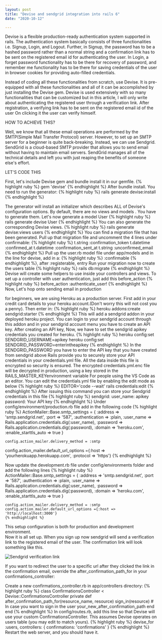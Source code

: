 ```yaml
---
layout: post
title: "Devise and sendgrid integration into rails 6"
date: "2020-10-12"

---
```


Devise is a flexible production-ready authentication system supported in rails. The authentication system basically consists of three functionalities i.e. Signup, Login, and Logout. Further, in Signup, the password has to be a hashed password rather than a normal string and a confirmation link has to be sent on the registered email id for authenticating the user. In Login, a forget password functionality has to be there for recovery of password, and remember me functionality has to be there for saving credentials of the user in browser cookies for providing auto-filled credentials.

Instead of coding all these functionalities from scratch, use Devise. It is pre-equipped with all these functionalities and all of it can be accomplished by just installing the Devise gem.  Devise is used extensively with so many functionalities that can be customized but in this article, I will only write about authenticating the registered user through a verification link.
After registration, a verifying link has to be sent on the registered email id of the user On clicking it the user can verify himself.

HOW TO ACHIEVE THIS?

Well, we know that all these email operations are performed by the SMTP(Simple Mail Transfer Protocol) server. However, to set up an SMTP server for a beginner is quite back-breaking.  Instead, we can use Sendgrid. 
SendGrid is a cloud-based SMTP provider that allows you to send email without having to maintain email servers. SendGrid manages all of the technical details and left you with just reaping the benefits of someone else's effort.

LET'S CODE THIS

First, let's include Devise gem and bundle install it in our gemfile.
{% highlight ruby %}
    gem 'devise'
{% endhighlight %}
After bundle install. You need to run the generator:
{% highlight ruby %}
    rails generate devise:install
{% endhighlight %}


The generator will install an initializer which describes ALL of Devise's configuration options.
By default, there are no views and models . You have to generate them.
Let's now generate a model User
{% highlight ruby %}
rails generate devise User
{% endhighlight %}
You can also generate the corresponding Devise views.
{% highlight ruby %}
rails generate devise:views users
{% endhighlight %}
You can find a migration file that has been generated. Pull up that migration file and uncomment the 4 lines under confirmable:
{% highlight ruby %}
t.string :confirmation_token
t.datetime :confirmed_at
t.datetime :confirmation_sent_at
t.string :unconfirmed_email
{% endhighlight %}
Pull up the user.rb model file under app/models and in the line for devise, add in a:
{% highlight ruby %}
:confirmable
{% endhighlight %},
after :registerable, entry
Run your migration now to create the users table
{% highlight ruby %}
rails db:migrate
{% endhighlight %}
Devise will create some helpers to use inside your controllers and views. To set up a controller with user authentication, just add this before_action 
{% highlight ruby %}
before_action :authenticate_user!
{% endhighlight %}
Now, Let's hop onto sending email in production

for beginners, we are using Heroku as a production server. First add in your credit card details to your heroku account.(Don't worry this will not cost you a penny).
Then enter in:
{% highlight ruby %}
heroku addons:create sendgrid:starter
{% endhighlight %}
This will add a sendgrid addon in your deployed heroku project. You can login to your sendgrid account through this addon and in your sendgrid account menu you have to create an API key. After creating an API key, Now, we have to set the sendgrid apikey credentials you created for heroku.
{% highlight ruby %}
heroku config:set SENDGRID_USERNAME=apikey
heroku config:set SENDGRID_PASSWORD=enterintheapikey
{% endhighlight %}
In the SENDGRID_PASSWORD you have to enter the API key that you have created from sendgrid above
Rails provide you to securely store your API credentials in your credentials.yml file. All the data inside this file is encrypted so security is ensured. The encrypted credentials.yml.enc file will be decrypted in production, using a key stored in the RAILS_MASTER_KEYenvironment variable
For people using the VS Code as an editor. You can edit the credentials.yml file by enabling the edit mode as below
{% highlight ruby %}
EDITOR='code --wait' rails credentials:edit
{% endhighlight %}
After issuing this command you can store your Sendgrid credentials in this file
{% highlight ruby %}
 sendgrid:
   user_name: apikey
   password: Your API key
   {% endhighlight %}
Under config/environment/production.rb file add in the following code 
{% highlight ruby %}
 ActionMailer::Base.smtp_settings = {
      :address => 'smtp.sendgrid.net',
      :port => '587',
      :authentication => :plain,
      :user_name => Rails.application.credentials.dig(:user_name),
      :password => Rails.application.credentials.dig(:password),
      :domain => 'heroku.com',
      :enable_starttls_auto => true
    }

    config.action_mailer.delivery_method = :smtp
  config.action_mailer.default_url_options ={:host => 'yourherokuapp.herokuapp.com', :protocol => 'https'}
{% endhighlight %}

Now update the development.rb file under config/environments folder and add the following  lines
{% highlight ruby %}
 ActionMailer::Base.smtp_settings = {
      :address => 'smtp.sendgrid.net',
      :port => '587',
      :authentication => :plain,
      :user_name => Rails.application.credentials.dig(:user_name),
      :password => Rails.application.credentials.dig(:password),
      :domain => 'heroku.com',
      :enable_starttls_auto => true
    }

    config.action_mailer.delivery_method = :smtp
    config.action_mailer.default_url_options ={:host => 'http://localhost:3000'}
    {% endhighlight %}
This setup configuration is both for production and development environment.    
Now it is all set up. When you sign up now sendgrid will send a verification link to the registered email of the user. The confirmation link will look something like this.

![Sendgrid verification link](/2020/10/12/email_confirmation.png)

If you want to redirect the user to a specific url after they clicked the link in the confirmation email, override the after_confirmation_path_for in your confirmations_controller:

Create a new confirmations_controller.rb in app/controllers directory:
{% highlight ruby %}
class ConfirmationsController < Devise::ConfirmationsController
  private
  def after_confirmation_path_for(resource_name, resource)
    sign_in(resource) # In case you want to sign in the user
    your_new_after_confirmation_path
  end
end
 {% endhighlight %}
In config/routes.rb, add this line so that Devise will use your custom ConfirmationsController. This assumes Devise operates on users table (you may edit to match yours).
{% highlight ruby %}
devise_for :users, controllers: { confirmations: 'confirmations' }
 {% endhighlight %}
 Restart the web server, and you should have it.